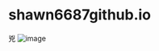 # shawn6687github.io
兇
![image](https://user-images.githubusercontent.com/112918547/196331180-3c0b392c-49d9-4e51-91b2-531a890dfc31.png)
